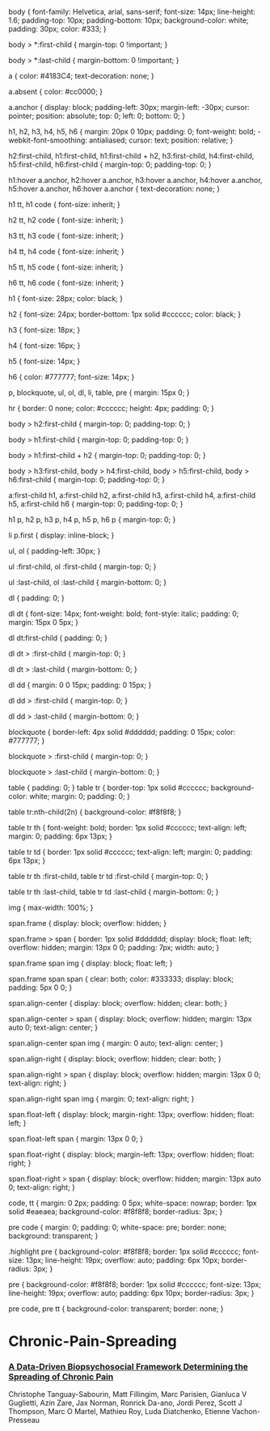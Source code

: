 body {
  font-family: Helvetica, arial, sans-serif;
  font-size: 14px;
  line-height: 1.6;
  padding-top: 10px;
  padding-bottom: 10px;
  background-color: white;
  padding: 30px;
  color: #333;
}

body > *:first-child {
  margin-top: 0 !important;
}

body > *:last-child {
  margin-bottom: 0 !important;
}

a {
  color: #4183C4;
  text-decoration: none;
}

a.absent {
  color: #cc0000;
}

a.anchor {
  display: block;
  padding-left: 30px;
  margin-left: -30px;
  cursor: pointer;
  position: absolute;
  top: 0;
  left: 0;
  bottom: 0;
}

h1, h2, h3, h4, h5, h6 {
  margin: 20px 0 10px;
  padding: 0;
  font-weight: bold;
  -webkit-font-smoothing: antialiased;
  cursor: text;
  position: relative;
}

h2:first-child, h1:first-child, h1:first-child + h2, h3:first-child, h4:first-child, h5:first-child, h6:first-child {
  margin-top: 0;
  padding-top: 0;
}

h1:hover a.anchor, h2:hover a.anchor, h3:hover a.anchor, h4:hover a.anchor, h5:hover a.anchor, h6:hover a.anchor {
  text-decoration: none;
}

h1 tt, h1 code {
  font-size: inherit;
}

h2 tt, h2 code {
  font-size: inherit;
}

h3 tt, h3 code {
  font-size: inherit;
}

h4 tt, h4 code {
  font-size: inherit;
}

h5 tt, h5 code {
  font-size: inherit;
}

h6 tt, h6 code {
  font-size: inherit;
}

h1 {
  font-size: 28px;
  color: black;
}

h2 {
  font-size: 24px;
  border-bottom: 1px solid #cccccc;
  color: black;
}

h3 {
  font-size: 18px;
}

h4 {
  font-size: 16px;
}

h5 {
  font-size: 14px;
}

h6 {
  color: #777777;
  font-size: 14px;
}

p, blockquote, ul, ol, dl, li, table, pre {
  margin: 15px 0;
}

hr {
  border: 0 none;
  color: #cccccc;
  height: 4px;
  padding: 0;
}

body > h2:first-child {
  margin-top: 0;
  padding-top: 0;
}

body > h1:first-child {
  margin-top: 0;
  padding-top: 0;
}

body > h1:first-child + h2 {
  margin-top: 0;
  padding-top: 0;
}

body > h3:first-child, body > h4:first-child, body > h5:first-child, body > h6:first-child {
  margin-top: 0;
  padding-top: 0;
}

a:first-child h1, a:first-child h2, a:first-child h3, a:first-child h4, a:first-child h5, a:first-child h6 {
  margin-top: 0;
  padding-top: 0;
}

h1 p, h2 p, h3 p, h4 p, h5 p, h6 p {
  margin-top: 0;
}

li p.first {
  display: inline-block;
}

ul, ol {
  padding-left: 30px;
}

ul :first-child, ol :first-child {
  margin-top: 0;
}

ul :last-child, ol :last-child {
  margin-bottom: 0;
}

dl {
  padding: 0;
}

dl dt {
  font-size: 14px;
  font-weight: bold;
  font-style: italic;
  padding: 0;
  margin: 15px 0 5px;
}

dl dt:first-child {
  padding: 0;
}

dl dt > :first-child {
  margin-top: 0;
}

dl dt > :last-child {
  margin-bottom: 0;
}

dl dd {
  margin: 0 0 15px;
  padding: 0 15px;
}

dl dd > :first-child {
  margin-top: 0;
}

dl dd > :last-child {
  margin-bottom: 0;
}

blockquote {
  border-left: 4px solid #dddddd;
  padding: 0 15px;
  color: #777777;
}

blockquote > :first-child {
  margin-top: 0;
}

blockquote > :last-child {
  margin-bottom: 0;
}

table {
  padding: 0;
}
table tr {
  border-top: 1px solid #cccccc;
  background-color: white;
  margin: 0;
  padding: 0;
}

table tr:nth-child(2n) {
  background-color: #f8f8f8;
}

table tr th {
  font-weight: bold;
  border: 1px solid #cccccc;
  text-align: left;
  margin: 0;
  padding: 6px 13px;
}

table tr td {
  border: 1px solid #cccccc;
  text-align: left;
  margin: 0;
  padding: 6px 13px;
}

table tr th :first-child, table tr td :first-child {
  margin-top: 0;
}

table tr th :last-child, table tr td :last-child {
  margin-bottom: 0;
}

img {
  max-width: 100%;
}

span.frame {
  display: block;
  overflow: hidden;
}

span.frame > span {
  border: 1px solid #dddddd;
  display: block;
  float: left;
  overflow: hidden;
  margin: 13px 0 0;
  padding: 7px;
  width: auto;
}

span.frame span img {
  display: block;
  float: left;
}

span.frame span span {
  clear: both;
  color: #333333;
  display: block;
  padding: 5px 0 0;
}

span.align-center {
  display: block;
  overflow: hidden;
  clear: both;
}

span.align-center > span {
  display: block;
  overflow: hidden;
  margin: 13px auto 0;
  text-align: center;
}

span.align-center span img {
  margin: 0 auto;
  text-align: center;
}

span.align-right {
  display: block;
  overflow: hidden;
  clear: both;
}

span.align-right > span {
  display: block;
  overflow: hidden;
  margin: 13px 0 0;
  text-align: right;
}

span.align-right span img {
  margin: 0;
  text-align: right;
}

span.float-left {
  display: block;
  margin-right: 13px;
  overflow: hidden;
  float: left;
}

span.float-left span {
  margin: 13px 0 0;
}

span.float-right {
  display: block;
  margin-left: 13px;
  overflow: hidden;
  float: right;
}

span.float-right > span {
  display: block;
  overflow: hidden;
  margin: 13px auto 0;
  text-align: right;
}

code, tt {
  margin: 0 2px;
  padding: 0 5px;
  white-space: nowrap;
  border: 1px solid #eaeaea;
  background-color: #f8f8f8;
  border-radius: 3px;
}

pre code {
  margin: 0;
  padding: 0;
  white-space: pre;
  border: none;
  background: transparent;
}

.highlight pre {
  background-color: #f8f8f8;
  border: 1px solid #cccccc;
  font-size: 13px;
  line-height: 19px;
  overflow: auto;
  padding: 6px 10px;
  border-radius: 3px;
}

pre {
  background-color: #f8f8f8;
  border: 1px solid #cccccc;
  font-size: 13px;
  line-height: 19px;
  overflow: auto;
  padding: 6px 10px;
  border-radius: 3px;
}

pre code, pre tt {
  background-color: transparent;
  border: none;
}

# Chronic-Pain-Spreading
### [A Data-Driven Biopsychosocial Framework Determining the Spreading of Chronic Pain](https://www.medrxiv.org/content/10.1101/2022.07.22.22277850v1)
Christophe Tanguay-Sabourin, Matt Fillingim, Marc Parisien, Gianluca V Guglietti, 
Azin Zare, Jax Norman, Ronrick Da-ano, Jordi Perez, Scott J Thompson, Marc O 
Martel, Mathieu Roy, Luda Diatchenko, Etienne Vachon-Presseau
